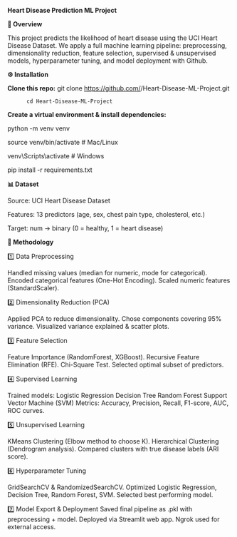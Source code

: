 **Heart Disease Prediction ML Project**

**📌 Overview**

This project predicts the likelihood of heart disease using the UCI Heart Disease Dataset.
We apply a full machine learning pipeline: preprocessing, dimensionality reduction, feature selection, supervised & unsupervised models, hyperparameter tuning, and model deployment with Github.

**⚙️ Installation**

**Clone this repo:**
git clone https://github.com/<YourUsername>/Heart-Disease-ML-Project.git

          cd Heart-Disease-ML-Project

**Create a virtual environment & install dependencies:**

python -m venv venv

source venv/bin/activate   # Mac/Linux

venv\Scripts\activate      # Windows

pip install -r requirements.txt

**📊 Dataset**

Source: UCI Heart Disease Dataset

Features: 13 predictors (age, sex, chest pain type, cholesterol, etc.)

Target: num → binary (0 = healthy, 1 = heart disease)

**🧪 Methodology**

1️⃣ Data Preprocessing

Handled missing values (median for numeric, mode for categorical).
Encoded categorical features (One-Hot Encoding).
Scaled numeric features (StandardScaler).


2️⃣ Dimensionality Reduction (PCA)

Applied PCA to reduce dimensionality.
Chose components covering 95% variance.
Visualized variance explained & scatter plots.


3️⃣ Feature Selection

Feature Importance (RandomForest, XGBoost).
Recursive Feature Elimination (RFE).
Chi-Square Test.
Selected optimal subset of predictors.


4️⃣ Supervised Learning

Trained models:
Logistic Regression
Decision Tree
Random Forest
Support Vector Machine (SVM)
Metrics: Accuracy, Precision, Recall, F1-score, AUC, ROC curves.


5️⃣ Unsupervised Learning

KMeans Clustering (Elbow method to choose K).
Hierarchical Clustering (Dendrogram analysis).
Compared clusters with true disease labels (ARI score).


6️⃣ Hyperparameter Tuning

GridSearchCV & RandomizedSearchCV.
Optimized Logistic Regression, Decision Tree, Random Forest, SVM.
Selected best performing model.


7️⃣ Model Export & Deployment
Saved final pipeline as .pkl with preprocessing + model.
Deployed via Streamlit web app.
Ngrok used for external access.
